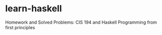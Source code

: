 # learn-haskell
Homework and Solved Problems: CIS 194 and Haskell Programming from first principles 
